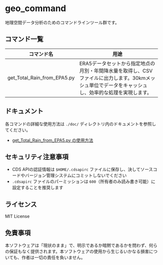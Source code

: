 # geo_command

地理空間データ分析のためのコマンドラインツール群です。

## コマンド一覧

| コマンド名 | 用途 |
|------------|------|
| get_Total_Rain_from_EPA5.py | ERA5データセットから指定地点の月別・年間降水量を取得し、CSVファイルに出力します。30kmメッシュ単位でデータをキャッシュし、効率的な処理を実現します。 |

## ドキュメント

各コマンドの詳細な使用方法は `./doc/` ディレクトリ内のドキュメントを参照してください。

- [get_Total_Rain_from_EPA5.py の使用方法](./doc/get_Total_Rain_from_EPA5.md)

## セキュリティ注意事項

- CDS APIの認証情報は `$HOME/.cdsapirc` ファイルに保存し、決してソースコードやバージョン管理システムにコミットしないでください
- `.cdsapirc` ファイルのパーミッションは `600`（所有者のみ読み書き可能）に設定することを推奨します

## ライセンス

MIT License

## 免責事項

本ソフトウェアは「現状のまま」で、明示であるか暗黙であるかを問わず、何らの保証もなく提供されます。本ソフトウェアの使用から生じるいかなる損害についても、作者は一切の責任を負いません。


